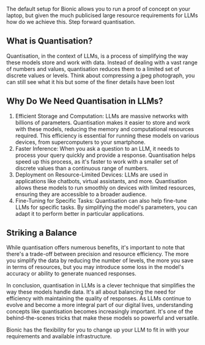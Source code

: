 The default setup for Bionic allows you to run a proof of concept on your laptop, but given the much publicised large resource requirements for LLMs how do we achieve this. Step forward quantisation.	

## What is Quantisation?

Quantisation, in the context of LLMs, is a process of simplifying the way these models store and work with data. Instead of dealing with a vast range of numbers and values, quantisation reduces them to a limited set of discrete values or levels. Think about compressing a jpeg photograph, you can still see what it his but some of the finer details have been lost

## Why Do We Need Quantisation in LLMs?

1. Efficient Storage and Computation: LLMs are massive networks with billions of parameters. Quantisation makes it easier to store and work with these models, reducing the memory and computational resources required. This efficiency is essential for running these models on various devices, from supercomputers to your smartphone.
2. Faster Inference: When you ask a question to an LLM, it needs to process your query quickly and provide a response. Quantisation helps speed up this process, as it's faster to work with a smaller set of discrete values than a continuous range of numbers.
3. Deployment on Resource-Limited Devices: LLMs are used in applications like chatbots, virtual assistants, and more. Quantisation allows these models to run smoothly on devices with limited resources, ensuring they are accessible to a broader audience.
4. Fine-Tuning for Specific Tasks: Quantisation can also help fine-tune LLMs for specific tasks. By simplifying the model's parameters, you can adapt it to perform better in particular applications.

## Striking a Balance

While quantisation offers numerous benefits, it's important to note that there's a trade-off between precision and resource efficiency. The more you simplify the data by reducing the number of levels, the more you save in terms of resources, but you may introduce some loss in the model's accuracy or ability to generate nuanced responses.

In conclusion, quantisation in LLMs is a clever technique that simplifies the way these models handle data. It's all about balancing the need for efficiency with maintaining the quality of responses. As LLMs continue to evolve and become a more integral part of our digital lives, understanding concepts like quantisation becomes increasingly important. It's one of the behind-the-scenes tricks that make these models so powerful and versatile.

Bionic has the flexibility for you to change up your LLM to fit in with your requirements and available infrastructure.


